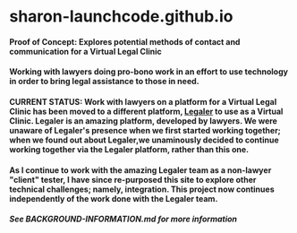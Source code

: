 # sharon-launchcode.github.io
#### Proof of Concept: Explores potential methods of contact and communication for a Virtual Legal Clinic
#### Working with lawyers doing pro-bono work in an effort to use technology in order to bring legal assistance to those in need.
#### CURRENT STATUS: Work with lawyers on a platform for a Virtual Legal Clinic has been moved to a different platform, <a href="https://www.legaler.com/">Legaler</a> to use as a Virtual Clinic.  Legaler is an amazing platform, developed by lawyers. We were unaware of Legaler's presence when we first started working together; when we found out about Legaler,we unaminously decided to continue working together via the Legaler platform, rather than this one. 

#### As I continue to work with the amazing Legaler team as a non-lawyer "client" tester, I have since re-purposed this site to explore other technical challenges; namely, integration.   This project now continues independently of the work done with the Legaler team.

##### See BACKGROUND-INFORMATION.md for more information
